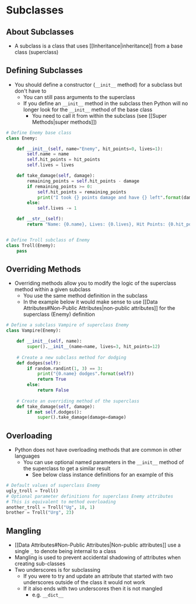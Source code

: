 # Subclasses

## About Subclasses
- A subclass is a class that uses [[Inheritance|inheritance]] from a base class (superclass)

## Defining Subclasses
- You should define a constructor (`__init__` method) for a subclass but don't have to
	- You can still pass arguments to the superclass
	- If you define an `__init__` method in the subclass then Python will no longer look for the `__init__` method of the base class
		- You need to call it from within the subclass (see [[Super Methods|super methods]])

```python
# Define Enemy base class
class Enemy:

	def __init__(self, name="Enemy", hit_points=0, lives=1):
		self.name = name
		self.hit_points = hit_points
		self.lives = lives

	def take_damage(self, damage):
		remaining_points = self.hit_points - damage
		if remaining_points >= 0:
			self.hit_points = remaining_points
			print("I took {} points damage and have {} left".format(damage, self.hit_points))
		else:
			self.lives -= 1

	def __str__(self):
		return "Name: {0.name}, Lives: {0.lives}, Hit Points: {0.hit_points}".format(self)


# Define Troll subclass of Enemy
class Troll(Enemy):
	pass
```

## Overriding Methods
- Overriding methods allow you to modify the logic of the superclass method within a given subclass
	- You use the same method definition in the subclass
	- In the example below it would make sense to use [[Data Attributes#Non-Public Attributes|non-public attributes]] for the superclass (Enemy) definition

```python
# Define a subclass Vampire of superclass Enemy
class Vampire(Enemy):

	def __init__(self, name):
		super().__init__(name=name, lives=3, hit_points=12)
	
	# Create a new subclass method for dodging
	def dodges(self):
		if random.randint(1, 3) == 3:
			print("{0.name} dodges".format(self))
			return True
		else:
			return False
	
	# Create an overriding method of the superclass
	def take_damage(self, damage):
		if not self.dodges():
			super().take_damage(damage=damage)
```

## Overloading
- Python does not have overloading methods that are common in other languages
	- You can use optional named parameters in the `__init__` method of the superclass to get a similar result
		- See below class instance definitions for an example of this

```python
# Default values of superclass Enemy
ugly_troll = Troll()
# Optional parameter definitions for superclass Enemy attributes
# This is equivalent to method overloading
another_troll = Troll("Ug", 18, 1)
brother = Troll("Urg", 23)
```

## Mangling
- [[Data Attributes#Non-Public Attributes|Non-public attributes]] use a single `_` to denote being internal to a class
- Mangling is used to prevent accidental shadowing of attributes when creating sub-classes
- Two underscores is for subclassing
	- If you were to try and update an attribute that started with two underscores outside of the class it would not work
	- If it also ends with two underscores then it is not mangled
		- e.g. `__dict__`